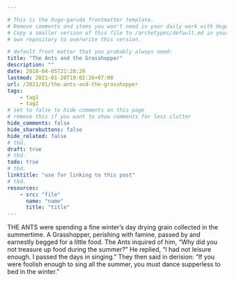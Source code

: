 ```yaml
---

# This is the hugo-garuda frontmatter template.
# Remove comments and items you won't need in your daily work with Hugo.
# Copy a smaller version of this file to /archetypes/default.md in your
# own repository to overwrite this version.

# default front matter that you probably always need:
title: "The Ants and the Grasshopper"
description: ""
date: 2018-04-05T21:28:29
lastmod: 2021-01-20T19:02:26+07:00
url: /2021/01/the-ants-and-the-grasshopper
tags:
    - tag1
    - tag2
# set to false to hide comments on this page
# remove this if you want to show comments for less clutter
hide_comments: false
hide_sharebuttons: false
hide_related: false
# tbd.
draft: true
# tbd.
todo: true
# tbd.
linktitle: "use for linking to this post"
# tbd.
resources:
    - src: "file"
      name: "name"
      title: "title"
---
```

THE ANTS were spending a fine winter’s day drying grain collected in the summertime. A Grasshopper, perishing with famine, passed by and earnestly begged for a little food. The Ants inquired of him, “Why did you not treasure up food during the summer?” He replied, “I had not leisure enough. I passed the days in singing.” They then said in derision: “If you were foolish enough to sing all the summer, you must dance supperless to bed in the winter.”


